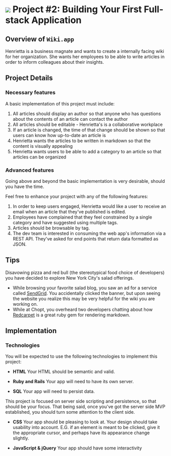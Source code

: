 # ![](https://ga-dash.s3.amazonaws.com/production/assets/logo-9f88ae6c9c3871690e33280fcf557f33.png) Project #2: Building Your First Full-stack Application

## Overview of `Wiki.app`

Henrietta is a business magnate and wants to create a internally facing wiki for
her organization. She wants her employees to be able to write articles in order
to inform colleagues about their insights.

## Project Details

### Necessary features

A basic implementation of this project must include:

1. All articles should display an author so that anyone who has questions about
the contents of an article can contact the author
1. All articles should be editable - Henrietta's is a collaborative workplace
1. If an article is changed, the time of that change should be shown so that
users can know how up-to-date an article is
1. Henrietta wants the articles to be written in markdown so that the content is
visually appealing
1. Henrietta wants users to be able to add a category to an article so that
articles can be organized

###  Advanced features

Going above and beyond the basic implementation is very desirable, should you
have the time.

Feel free to enhance your project with any of the following features:

1. In order to keep users engaged, Henrietta would like a user to receive an
email when an article that they've published is edited.
1. Employees have complained that they feel constrained by a single category and
have suggested using multiple tags.
1. Articles should be browsable by tag.
1. The dev team is interested in consuming the web app's information via a REST
API.  They've asked for end points that return data formatted as JSON.

## Tips

Disavowing pizza and red bull (the stereotypical food choice of developers) you
have decided to explore New York City's salad offerings.

- While browsing your favorite salad blog, you saw an ad for a service called
[SendGrid][send]. You accidentally clicked the banner, but upon seeing the
website you realize this may be very helpful for the wiki you are working on.
- While at Chopt, you overheard two developers chatting about how
[Redcarpet][redcarpet] is a great ruby gem for rendering markdown.

[send]: https://sendgrid.com/docs/Integrate/Code_Examples/ruby.html
[redcarpet]: https://github.com/vmg/redcarpet

## Implementation

### Technologies

You will be expected to use the following technologies to implement this project:

- **HTML**
  Your HTML should be semantic and valid.

- **Ruby and Rails**
  Your app will need to have its own server.

- **SQL**
  Your app will need to persist data.

This project is focused on server side scripting and persistence, so that should
be your focus.
That being said, once you've got the server side MVP established, you should
turn some attention to the client side.

- **CSS**
  Your app should be pleasing to look at. Your design should take usability into
  account. E.G. if an element is meant to be clicked, give it the appropriate
  cursor, and perhaps have its appearance change slightly.

- **JavaScript & jQuery**
  Your app should have some interactivity
